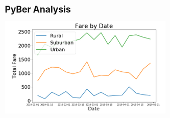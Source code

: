 # PyBer Analysis
![alt text](https://github.com/ElizabethSzathmary/Analysis_PyBer/blob/master/PyBer_Analysis/Readme%20Immage.png)
